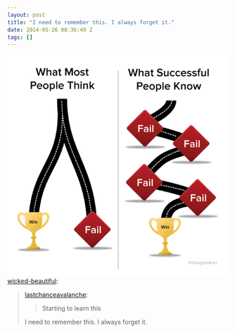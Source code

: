 ```yaml
---
layout: post
title: "I need to remember this. I always forget it."
date: 2014-05-26 08:36:49 Z
tags: []
---
```

![](/media/2014/05/86880311837.png)
[wicked-beautiful](http://wicked-beautiful.tumblr.com/post/86066085919):

> [lastchanceavalanche](http://lastchanceavalanche.tumblr.com/post/54035384213/starting-to-learn-this):
> 
> > Starting to learn this
> 
> I need to remember this. I always forget it.
